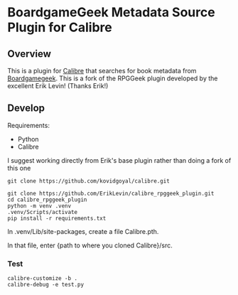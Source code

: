 # BoardgameGeek Metadata Source Plugin for Calibre

## Overview

This is a plugin for [Calibre](https://calibre-ebook.com/) that searches for book metadata from [Boardgamegeek](https://www.boardgamegeek.com/). This is a fork of the RPGGeek plugin developed by the excellent Erik Levin! (Thanks Erik!)

## Develop

Requirements:
- Python
- Calibre

I suggest working directly from Erik's base plugin rather than doing a fork of this one

```
git clone https://github.com/kovidgoyal/calibre.git

git clone https://github.com/ErikLevin/calibre_rpggeek_plugin.git
cd calibre_rpggeek_plugin
python -m venv .venv
.venv/Scripts/activate
pip install -r requirements.txt
```

In .venv/Lib/site-packages, create a file Calibre.pth.

In that file, enter {path to where you cloned Calibre}/src.

### Test

```
calibre-customize -b .
calibre-debug -e test.py
```
